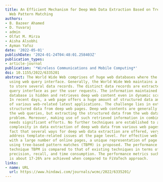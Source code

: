 ```yaml
---
title: An Efficient Mechanism for Deep Web Data Extraction Based on Tree-Structured
  Web Pattern Matching
authors:
- B. Bazeer Ahamed
- D. Yuvaraj
- admin
- Olfat M. Mirza
- Aisha Alsobhi
- Ayman Yafoz
date: '2022-05-01'
publishDate: '2024-01-24T04:48:01.258403Z'
publication_types:
- article-journal
publication: '*Wireless Communications and Mobile Computing*'
doi: 10.1155/2022/6335201
abstract: The World Wide Web comprises of huge web databases where the data are searched
  using web query interface. Generally, the World Wide Web maintains a set of databases
  to store several data records. The distinct data records are extracted by the web
  query interface as per the user requests. The information maintained in the web
  database is hidden and retrieves deep web content even in dynamic script pages.
  In recent days, a web page offers a huge amount of structured data and is in need
  of various web-related latest applications. The challenge lies in extracting complicated
  structured data from deep web pages. Deep web contents are generally accessed by
  the web queries, but extracting the structured data from the web database is a complex
  problem. Moreover, making use of such retrieved information in combined structures
  needs significant efforts. No further techniques are established to address the
  complexity in data extraction of deep web data from various web pages. Despite the
  fact that several ways for deep web data extraction are offered, very few research
  address template-related issues at the page level. For effective web data extraction
  with a large number of online pages, a unique representation of page generation
  using tree-based pattern matches (TBPM) is proposed. The performance of the proposed
  technique TBPM is compared to that of existing techniques in terms of relativity,
  precision, recall, and time consumption. The performance metrics such as high relativity
  is about 17-26% are achieved when compared to FiVaTech approach.
links:
- name: URL
  url: https://www.hindawi.com/journals/wcmc/2022/6335201/
---
```

